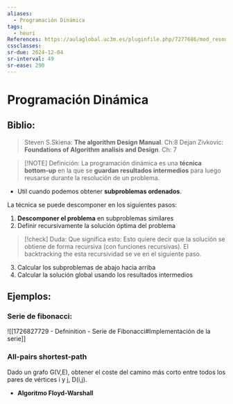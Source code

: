 ```yaml
---
aliases:
  - Programación Dinámica
tags:
  - heuri
References: https://aulaglobal.uc3m.es/pluginfile.php/7277686/mod_resource/content/3/dynamic_programming.pdf
cssclasses: 
sr-due: 2024-12-04
sr-interval: 49
sr-ease: 290
---
```

# Programación Dinámica
## Biblio:

> Steven S.Skiena: **The algorithm Design Manual**. Ch:8 
> Dejan Zivkovic: **Foundations of Algorithm analisis and Design**. Ch: 7

> [!NOTE] Definición: 
> La programación dinámica es una **técnica bottom-up** en la que se **guardan resultados intermedios** para luego reusarse durante la resolución de un problema. 
+ Util cuando podemos obtener **subproblemas ordenados**. 

La técnica se puede descomponer en los siguientes pasos: 
1. **Descomponer el problema** en subproblemas similares
2. Definir recursivamente la solución óptima del problema 
   
> [!check] Duda: Que significa esto:
> Esto quiere decir que la solución se obtiene de forma recursiva (con funciones recursivas). El backtracking the esta recursividad se ve en el siguiente paso.  

3. Calcular los subproblemas de abajo hacia arriba 
4. Calcular la solución global usando los resultados intermedios

## Ejemplos: 
### Serie de fibonacci: 
![[1726827729 - Defninition - Serie de Fibonacci#Implementación de la serie]]
### All-pairs shortest-path
Dado un grafo G(V,E), obtener el coste del camino más corto entre todos los pares de vértices i y j, D(i,j). 
+ **Algoritmo Floyd-Warshall**
